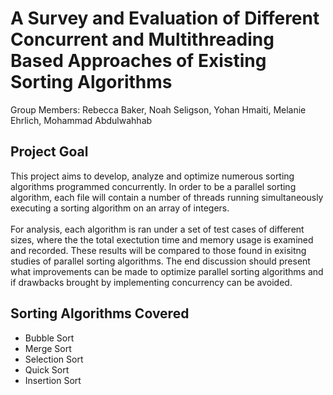 # A Survey and Evaluation of Different Concurrent and Multithreading Based Approaches of Existing Sorting Algorithms

Group Members: Rebecca Baker, Noah Seligson, Yohan Hmaiti, Melanie Ehrlich, Mohammad Abdulwahhab

## Project Goal

This project aims to develop, analyze and optimize numerous sorting algorithms programmed concurrently. In order to be a parallel sorting algorithm, each file will contain a number of threads running simultaneously executing a sorting algorithm on an array of integers. 
<br/><br/>
For analysis, each algorithm is ran under a set of test cases of different sizes, where the the total exectution time and memory usage is examined and recorded. These results will be compared to those found in exisitng studies of parallel sorting algorithms. The end discussion should present what improvements can be made to optimize parallel sorting algorithms and if drawbacks brought by implementing concurrency can be avoided.

## Sorting Algorithms Covered
* Bubble Sort
* Merge Sort
* Selection Sort
* Quick Sort
* Insertion Sort
